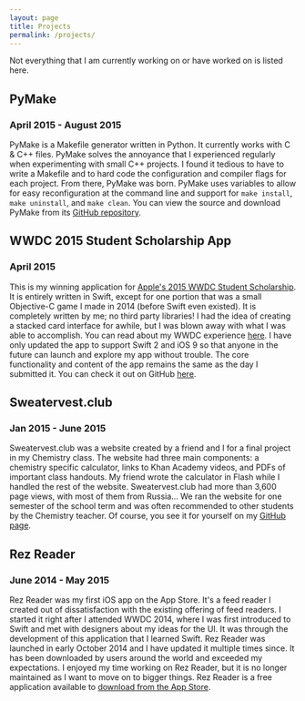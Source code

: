 ```yaml
---
layout: page
title: Projects
permalink: /projects/
---
```

Not everything that I am currently working on or have worked on is listed here.

## PyMake
### April 2015 - August 2015
PyMake is a Makefile generator written in Python. It currently works with C & C++ files. PyMake solves the annoyance that I experienced regularly when experimenting with small C++ projects. I found it tedious to have to write a Makefile and to hard code the configuration and compiler flags for each project. From there, PyMake was born. PyMake uses variables to allow for easy reconfiguration at the command line and support for `make install`, `make uninstall`, and `make clean`. You can view the source and download PyMake from its [GitHub repository](https://github.com/Melinysh/PyMake).

## WWDC 2015 Student Scholarship App
### April 2015
This is my winning application for [Apple's 2015 WWDC Student Scholarship](https://developer.apple.com/wwdc/scholarships/). It is entirely written in Swift, except for one portion that was a small Objective-C game I made in 2014 (before Swift even existed). It is completely written by me; no third party libraries! I had the idea of creating a stacked card interface for awhile, but I was blown away with what I was able to accomplish. You can read about my WWDC experience [here](http://melinysh.me/wwdc,/apple,/swift/2015/07/27/wwdc-2015-experience.html). I have only updated the app to support Swift 2 and iOS 9 so that anyone in the future can launch and explore my app without trouble. The core functionality and content of the app remains the same as the day I submitted it. You can check it out on GitHub [here](https://github.com/Melinysh/WWDC-2015-Student-App).


## Sweatervest.club 
### Jan 2015 - June 2015
Sweatervest.club was a website created by a friend and I for a final project in my Chemistry class. The website had three main components: a chemistry specific calculator, links to Khan Academy videos, and PDFs of important class handouts. My friend wrote the calculator in Flash while I handled the rest of the website. Sweatervest.club had more than 3,600 page views, with most of them from Russia... We ran the website for one semester of the school term and was often recommended to other students by the Chemistry teacher. Of course, you see it for yourself on my [GitHub page](https://github.com/Melinysh/Sweatervest.club).

## Rez Reader 
### June 2014 - May 2015
Rez Reader was my first iOS app on the App Store. It's a feed reader I created out of dissatisfaction with the existing offering of feed readers. I started it right after I attended WWDC 2014, where I was first introduced to Swift and met with designers about my ideas for the UI. It was through the development of this application that I learned Swift. Rez Reader was launched in early October 2014 and I have updated it multiple times since. It has been downloaded by users around the world and exceeded my expectations. I enjoyed my time working on Rez Reader, but it is no longer maintained as I want to move on to bigger things. Rez Reader is a free application available to [download from the App Store](https://itunes.apple.com/us/app/rez-reader/id918257334?ls=1&mt=8).

